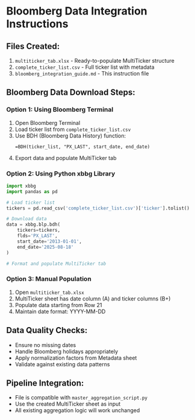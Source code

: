 
# Bloomberg Data Integration Instructions

## Files Created:
1. `multiticker_tab.xlsx` - Ready-to-populate MultiTicker structure
2. `complete_ticker_list.csv` - Full ticker list with metadata
3. `bloomberg_integration_guide.md` - This instruction file

## Bloomberg Data Download Steps:

### Option 1: Using Bloomberg Terminal
1. Open Bloomberg Terminal
2. Load ticker list from `complete_ticker_list.csv`
3. Use BDH (Bloomberg Data History) function:
   ```
   =BDH(ticker_list, "PX_LAST", start_date, end_date)
   ```
4. Export data and populate MultiTicker tab

### Option 2: Using Python xbbg Library
```python
import xbbg
import pandas as pd

# Load ticker list
tickers = pd.read_csv('complete_ticker_list.csv')['ticker'].tolist()

# Download data
data = xbbg.blp.bdh(
    tickers=tickers,
    flds='PX_LAST',
    start_date='2013-01-01',
    end_date='2025-08-18'
)

# Format and populate MultiTicker tab
```

### Option 3: Manual Population
1. Open `multiticker_tab.xlsx`
2. MultiTicker sheet has date column (A) and ticker columns (B+)
3. Populate data starting from Row 21
4. Maintain date format: YYYY-MM-DD

## Data Quality Checks:
- Ensure no missing dates
- Handle Bloomberg holidays appropriately
- Apply normalization factors from Metadata sheet
- Validate against existing data patterns

## Pipeline Integration:
- File is compatible with `master_aggregation_script.py`
- Use the created MultiTicker sheet as input
- All existing aggregation logic will work unchanged
